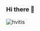 ### Hi there 🐴
<p align="left"> <img src="https://komarev.com/ghpvc/?username=hvitis" alt="hvitis" /> </p>

